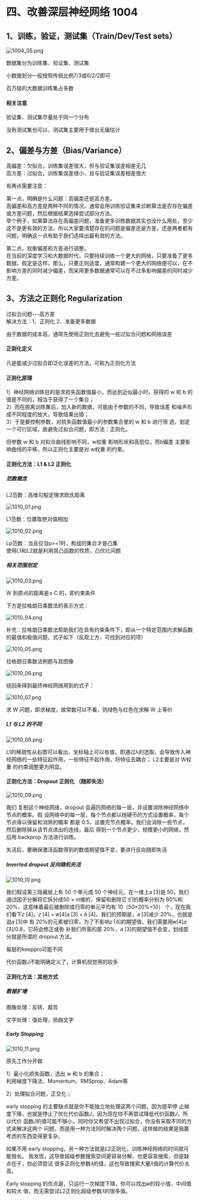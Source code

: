 # 四、改善深层神经网络 1004

## 1、训练，验证，测试集（Train/Dev/Test sets）

![1004_05.png](attachment:1004_05.png)

数据集分为训练集、验证集、测试集

小数据划分一般按照传统比例7/3或6/2/2即可

百万级的大数据训练集占多数

#### 相关注意

验证集、测试集尽量处于同一个分布

没有测试集也可以，测试集主要用于做出无偏估计

## 2、偏差与方差（Bias/Variance）

高偏差：欠拟合，训练集误差很大，但与验证集误差相差无几  
高方差：过拟合，训练集误差很小，且与验证集误差相差很大

有两点需要注意：

  第一点，明确是什么问题：高偏差还是高方差。  
  高偏差和高方差是两种不同的情况，通常会用训练验证集来诊断算法是否存在偏差或方差问题，然后根据结果选择尝试部分方法。  
举个例子，如果算法存在高偏差问题，准备更多训练数据其实也没什么用处，至少这不是更有效的方法，所以大家要清楚存在的问题是偏差还是方差，还是两者都有问题，明确这一点有助于我们选择出最有效的方法。

第二点，权衡偏差和方差进行调整。  
在当前的深度学习和大数据时代，只要持续训练一个更大的网络，只要准备了更多数据，假定是这样，那么，只要正则适度，通常构建一个更大的网络便可以，在不影响方差的同时减少偏差，而采用更多数据通常可以在不过多影响偏差的同时减少方差。

## 3、方法之正则化 Regularization

过拟合问题---高方差  
解决方法：1、正则化  2、准备更多数据

由于数据的成本高，通常先使用正则化去避免一些过拟合问题和网络误差

#### 正则化定义

凡是能减少过拟合即泛化误差的方法，可称为正则化方法

#### 正则化原理

1）神经网络训练目的是求损失函数值最小，而达到近似最小时，获得的   w 和 b 的值是不同的，相当于获得了一个集合；  
2）而在脱离训练集后，加入新的数据，可能由于参数的不同，导致误差   和噪声形成不同程度的放大，导致结果出错；  
3）于是要控制参数，对损失函数值最小的参数集合里的 w 和 b 进行筛   选，划定一个可行区域，故避免过拟合问题，即方法：正则化。

但参数 w 和 b 对拟合曲线影响不同，w权重 影响形状和高低位，而b偏差 主要影响曲线的平移，所以正则化主要是对 w权重 的约束。

#### 正则化方法：L1 & L2 正则化

##### 范数概念

L2范数：高维勾股定理求欧氏距离

![1010_01.png](attachment:1010_01.png)

L1范数：位置取绝对值相加

![1010_02.png](attachment:1010_02.png)

Lp范数：当且仅当p>=1时，构成的集合才是凸集  
使用L1和L2就是利用其凸函数的性质，凸优化问题

##### 相关范围划定

![1010_03.png](attachment:1010_03.png)

W 到原点的距离是≤ C 的，即约束条件

下方是拉格朗日乘数法的表示方式：

![1010_04.png](attachment:1010_04.png)

补充：拉格朗日乘数法帮助我们在具有约束条件下，即从一个特定范围内求解函数的最值和极值问题，式子如下（反观上方，可找到对应的项）

![1010_05.png](attachment:1010_05.png)

拉格朗日乘数法例题与其图像

![1010_06.png](attachment:1010_06.png)

绕回来得到最终神经网络用到的式子：

![1010_07.png](attachment:1010_07.png)

求 W 问题，即求梯度，故常数可以不看，则绿色与红色在求解 W 上等价

##### L1 与 L2 的不同

![1010_08.png](attachment:1010_08.png)

L1的稀疏性从右图可以看出，坐标轴上可以有值，即通过λ的选取，会导致传入神经网络的一些特征起作用，一些特征不起作用，将特征去耦合；
L2主要是对 W权重 的约束调整更为明显。

#### 正则化方法：Dropout 正则化 （随即失活）

![1010_09.png](attachment:1010_09.png)

我们
复制这个神经网络，dropout 会遍历网络的每一层，并设置消除神经网络中节点的概率。假
设网络中的每一层，每个节点都以抛硬币的方式设置概率，每个节点得以保留和消除的概率
都是 0.5，设置完节点概率，我们会消除一些节点，然后删除掉从该节点进出的连线，最后
得到一个节点更少，规模更小的网络，然后用 backprop 方法进行训练。

失活后，要确保激活函数得到的数值期望值不变，要进行反向随即失活

##### Inverted dropout 反向随机失活

![1010_10.png](attachment:1010_10.png)

我们假设第三隐藏层上有 50 个单元或
50 个神经元，在一维上𝑎
[3]是 50，我们通过因子分解将它拆分成50 × 𝑚维的，保留和删除它
们的概率分别为 80%和 20%，这意味着最后被删除或归零的单元平均有 10（50×20%=10）
个，现在我们看下𝑧
[4]，𝑧
[4] = 𝑤[4]𝑎
[3] + 𝑏
[4]，我们的预期是，𝑎
[3]减少 20%，也就是说𝑎
[3]中
有 20%的元素被归零，为了不影响𝑧
[4]的期望值，我们需要用𝑤[4]𝑎
[3]/0.8，它将会修正或弥
补我们所需的那 20%，𝑎
[3]的期望值不会变，划线部分就是所谓的 dropout 方法。

每层的keeppro可能不同

代价函数J不能明确定义了，计算机视觉用的较多

#### 正则化方法：其他方式

##### 数据扩增

图像处理：反转、裁剪

文字处理：强处理，扭曲文字

##### Early Stopping

![1010_11.png](attachment:1010_11.png)

原先工作分开做

1）最小化损失函数，选出 w 和 b 的集合；  
利用梯度下降法、Momentum、RMSprop、Adam等

2）处理拟合问题，正交化；

early stopping 的主要缺点就是你不能独立地处理这两个问题，因为提早停
止梯度下降，也就是停止了优化代价函数𝐽，因为现在你不再尝试降低代价函数𝐽，所以代价
函数𝐽的值可能不够小，同时你又希望不出现过拟合，你没有采取不同的方式来解决这两个
问题，而是用一种方法同时解决两个问题，这样做的结果是我要考虑的东西变得更复杂。

如果不用 early stopping，另一种方法就是𝐿2正则化，训练神经网络的时间就可能很长。
我发现，这导致超级参数搜索空间更容易分解，也更容易搜索，但是缺点在于，你必须尝试
很多正则化参数𝜆的值，这也导致搜索大量𝜆值的计算代价太高。

Early stopping 的优点是，只运行一次梯度下降，你可以找出𝑤的较小值，中间值和较大
值，而无需尝试𝐿2正则化超级参数𝜆的很多值。

